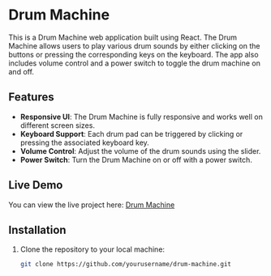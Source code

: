 # Drum Machine

This is a Drum Machine web application built using React. The Drum Machine allows users to play various drum sounds by either clicking on the buttons or pressing the corresponding keys on the keyboard. The app also includes volume control and a power switch to toggle the drum machine on and off.

## Features

- **Responsive UI**: The Drum Machine is fully responsive and works well on different screen sizes.
- **Keyboard Support**: Each drum pad can be triggered by clicking or pressing the associated keyboard key.
- **Volume Control**: Adjust the volume of the drum sounds using the slider.
- **Power Switch**: Turn the Drum Machine on or off with a power switch.

## Live Demo

You can view the live project here: [Drum Machine](https://main--drummachine-yashjunagade.netlify.app/)

## Installation

1. Clone the repository to your local machine:

   ```bash
   git clone https://github.com/yourusername/drum-machine.git
   ```
